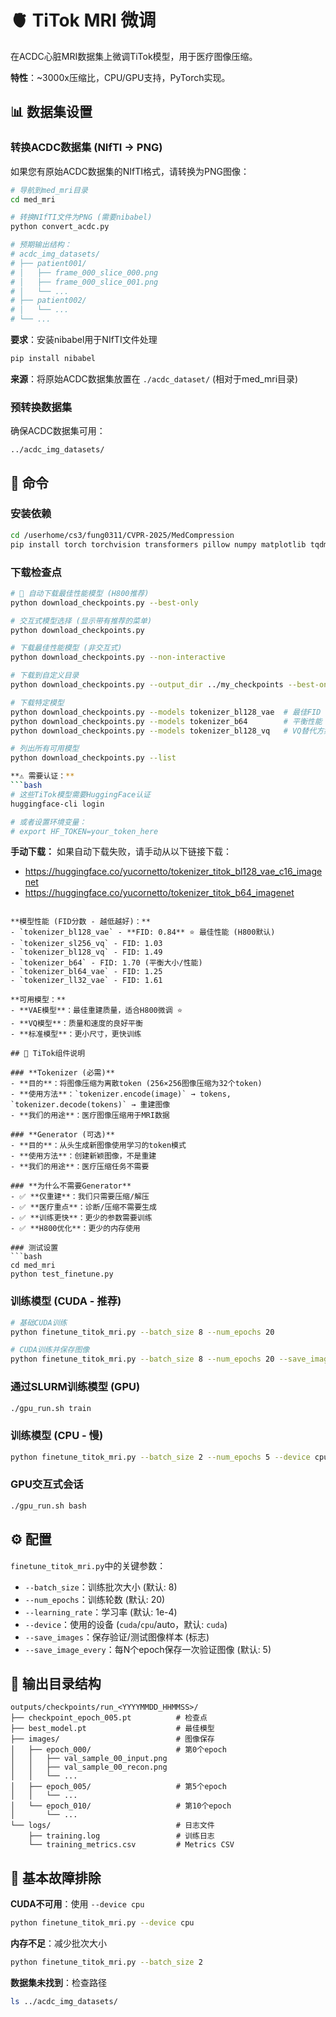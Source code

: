 # 🫀 TiTok MRI 微调

在ACDC心脏MRI数据集上微调TiTok模型，用于医疗图像压缩。

**特性**：~3000x压缩比，CPU/GPU支持，PyTorch实现。

## 📊 数据集设置

### 转换ACDC数据集 (NIfTI → PNG)

如果您有原始ACDC数据集的NIfTI格式，请转换为PNG图像：

```bash
# 导航到med_mri目录
cd med_mri

# 转换NIfTI文件为PNG (需要nibabel)
python convert_acdc.py

# 预期输出结构：
# acdc_img_datasets/
# ├── patient001/
# │   ├── frame_000_slice_000.png
# │   ├── frame_000_slice_001.png
# │   └── ...
# ├── patient002/
# │   └── ...
# └── ...
```

**要求**：安装nibabel用于NIfTI文件处理
```bash
pip install nibabel
```

**来源**：将原始ACDC数据集放置在 `./acdc_dataset/` (相对于med_mri目录)

### 预转换数据集

确保ACDC数据集可用：
```
../acdc_img_datasets/
```

## 🚀 命令

### 安装依赖
```bash
cd /userhome/cs3/fung0311/CVPR-2025/MedCompression
pip install torch torchvision transformers pillow numpy matplotlib tqdm pyyaml omegaconf
```

### 下载检查点
```bash
# 🚀 自动下载最佳性能模型 (H800推荐)
python download_checkpoints.py --best-only

# 交互式模型选择 (显示带有推荐的菜单)
python download_checkpoints.py

# 下载最佳性能模型 (非交互式)
python download_checkpoints.py --non-interactive

# 下载到自定义目录
python download_checkpoints.py --output_dir ../my_checkpoints --best-only

# 下载特定模型
python download_checkpoints.py --models tokenizer_bl128_vae  # 最佳FID (0.84)
python download_checkpoints.py --models tokenizer_b64        # 平衡性能
python download_checkpoints.py --models tokenizer_bl128_vq   # VQ替代方案

# 列出所有可用模型
python download_checkpoints.py --list

**⚠️ 需要认证：**
```bash
# 这些TiTok模型需要HuggingFace认证
huggingface-cli login

# 或者设置环境变量：
# export HF_TOKEN=your_token_here
```

**手动下载：** 如果自动下载失败，请手动从以下链接下载：
- https://huggingface.co/yucornetto/tokenizer_titok_bl128_vae_c16_imagenet
- https://huggingface.co/yucornetto/tokenizer_titok_b64_imagenet
```

**模型性能 (FID分数 - 越低越好)：**
- `tokenizer_bl128_vae` - **FID: 0.84** ⭐ 最佳性能 (H800默认)
- `tokenizer_sl256_vq` - FID: 1.03
- `tokenizer_bl128_vq` - FID: 1.49
- `tokenizer_b64` - FID: 1.70 (平衡大小/性能)
- `tokenizer_bl64_vae` - FID: 1.25
- `tokenizer_ll32_vae` - FID: 1.61

**可用模型：**
- **VAE模型**：最佳重建质量，适合H800微调 ⭐
- **VQ模型**：质量和速度的良好平衡
- **标准模型**：更小尺寸，更快训练

## 🔄 TiTok组件说明

### **Tokenizer (必需)**
- **目的**：将图像压缩为离散token (256×256图像压缩为32个token)
- **使用方法**：`tokenizer.encode(image)` → tokens, `tokenizer.decode(tokens)` → 重建图像
- **我们的用途**：医疗图像压缩用于MRI数据

### **Generator (可选)**
- **目的**：从头生成新图像使用学习的token模式
- **使用方法**：创建新颖图像，不是重建
- **我们的用途**：医疗压缩任务不需要

### **为什么不需要Generator**
- ✅ **仅重建**：我们只需要压缩/解压
- ✅ **医疗重点**：诊断/压缩不需要生成
- ✅ **训练更快**：更少的参数需要训练
- ✅ **H800优化**：更少的内存使用

### 测试设置
```bash
cd med_mri
python test_finetune.py
```

### 训练模型 (CUDA - 推荐)
```bash
# 基础CUDA训练
python finetune_titok_mri.py --batch_size 8 --num_epochs 20

# CUDA训练并保存图像
python finetune_titok_mri.py --batch_size 8 --num_epochs 20 --save_images --save_image_every 5
```

### 通过SLURM训练模型 (GPU)
```bash
./gpu_run.sh train
```

### 训练模型 (CPU - 慢)
```bash
python finetune_titok_mri.py --batch_size 2 --num_epochs 5 --device cpu
```

### GPU交互式会话
```bash
./gpu_run.sh bash
```

## ⚙️ 配置

`finetune_titok_mri.py`中的关键参数：
- `--batch_size`：训练批次大小 (默认: 8)
- `--num_epochs`：训练轮数 (默认: 20)
- `--learning_rate`：学习率 (默认: 1e-4)
- `--device`：使用的设备 (`cuda`/`cpu`/auto，默认: `cuda`)
- `--save_images`：保存验证/测试图像样本 (标志)
- `--save_image_every`：每N个epoch保存一次验证图像 (默认: 5)

## 📁 输出目录结构

```
outputs/checkpoints/run_<YYYYMMDD_HHMMSS>/
├── checkpoint_epoch_005.pt          # 检查点
├── best_model.pt                    # 最佳模型
├── images/                          # 图像保存
│   ├── epoch_000/                   # 第0个epoch
│   │   ├── val_sample_00_input.png
│   │   ├── val_sample_00_recon.png
│   │   └── ...
│   ├── epoch_005/                   # 第5个epoch
│   │   └── ...
│   └── epoch_010/                   # 第10个epoch
│       └── ...
└── logs/                            # 日志文件
    ├── training.log                 # 训练日志
    └── training_metrics.csv         # Metrics CSV
```

## 🔧 基本故障排除

**CUDA不可用**：使用 `--device cpu`
```bash
python finetune_titok_mri.py --device cpu
```

**内存不足**：减少批次大小
```bash
python finetune_titok_mri.py --batch_size 2
```

**数据集未找到**：检查路径
```bash
ls ../acdc_img_datasets/
```
